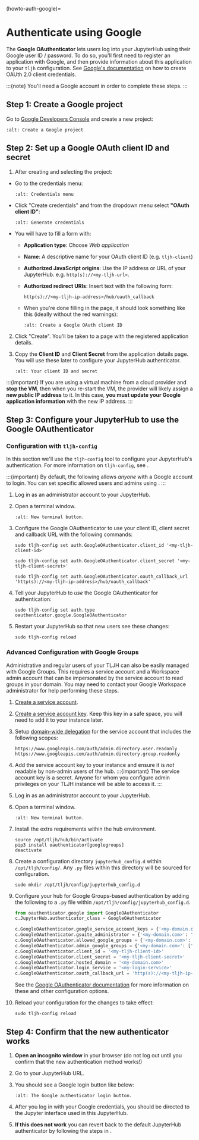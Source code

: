 (howto-auth-google)=

# Authenticate using Google

The **Google OAuthenticator** lets users log into your JupyterHub using their
Google user ID / password. To do so, you'll first need to register an
application with Google, and then provide information about this
application to your `tljh` configuration.
See [Google's documentation](https://developers.google.com/identity/protocols/OAuth2)
on how to create OAUth 2.0 client credentials.

:::{note}
You'll need a Google account in order to complete these steps.
:::

## Step 1: Create a Google project

Go to [Google Developers Console](https://console.developers.google.com)
and create a new project:

```{image} ../../images/auth/google/create_new_project.png
:alt: Create a Google project
```

## Step 2: Set up a Google OAuth client ID and secret

1. After creating and selecting the project:

- Go to the credentials menu:

  ```{image} ../../images/auth/google/credentials_button.png
  :alt: Credentials menu
  ```

- Click "Create credentials" and from the dropdown menu select **"OAuth client ID"**:

  ```{image} ../../images/auth/google/create_credentials.png
  :alt: Generate credentials
  ```

- You will have to fill a form with:

  - **Application type**: Choose _Web application_

  - **Name**: A descriptive name for your OAuth client ID (e.g. `tljh-client`)

  - **Authorized JavaScript origins**: Use the IP address or URL of your JupyterHub. e.g. `http(s)://<my-tljh-url>`.

  - **Authorized redirect URIs**: Insert text with the following form:

    ```
    http(s)://<my-tljh-ip-address>/hub/oauth_callback
    ```

  - When you're done filling in the page, it should look something like this (ideally without the red warnings):

    ```{image} ../../images/auth/google/create_oauth_client_id.png
    :alt: Create a Google OAuth client ID
    ```

2. Click "Create". You'll be taken to a page with the registered application details.

3. Copy the **Client ID** and **Client Secret** from the application details
   page. You will use these later to configure your JupyterHub authenticator.

   ```{image} ../../images/auth/google/client_id_secret.png
   :alt: Your client ID and secret
   ```

:::{important}
If you are using a virtual machine from a cloud provider and
**stop the VM**, then when you re-start the VM, the provider will likely assign a **new public
IP address** to it. In this case, **you must update your Google application information**
with the new IP address.
:::

## Step 3: Configure your JupyterHub to use the Google OAuthenticator

### Configuration with `tljh-config`

In this section we'll use the `tljh-config` tool to configure your JupyterHub's authentication.
For more information on `tljh-config`, see [](/topic/tljh-config).

:::{important}
By default, the following allows *anyone* with a Google account to login. 
You can set specific allowed users and admins using [](#tljh-set-user-lists).
:::

1. Log in as an administrator account to your JupyterHub.

2. Open a terminal window.

   ```{image} ../../images/notebook/new-terminal-button.png
   :alt: New terminal button.
   ```

3. Configure the Google OAuthenticator to use your client ID, client secret and callback URL with the following commands:

   ```
   sudo tljh-config set auth.GoogleOAuthenticator.client_id '<my-tljh-client-id>'
   ```

   ```
   sudo tljh-config set auth.GoogleOAuthenticator.client_secret '<my-tljh-client-secret>'
   ```

   ```
   sudo tljh-config set auth.GoogleOAuthenticator.oauth_callback_url 'http(s)://<my-tljh-ip-address>/hub/oauth_callback'
   ```

4. Tell your JupyterHub to _use_ the Google OAuthenticator for authentication:

   ```
   sudo tljh-config set auth.type oauthenticator.google.GoogleOAuthenticator
   ```

5. Restart your JupyterHub so that new users see these changes:

   ```
   sudo tljh-config reload
   ```

### Advanced Configuration with Google Groups

Administrative and regular users of your TLJH can also be easily managed with Google Groups.
This requires a service account and a Workspace admin account that can be impersonated by the
service account to read groups in your domain. You may need to contact your Google Workspace 
administrator for help performing these steps.

1. [Create a service account](https://cloud.google.com/iam/docs/service-accounts-create).

1. [Create a service account key](https://developers.google.com/workspace/guides/create-credentials#create_credentials_for_a_service_account). Keep this key in a safe space, you will need to add it to your instance later.

1. Setup [domain-wide delegation](https://developers.google.com/workspace/guides/create-credentials#optional_set_up_domain-wide_delegation_for_a_service_account) for the service account that includes the following scopes:
   ```
   https://www.googleapis.com/auth/admin.directory.user.readonly
   https://www.googleapis.com/auth/admin.directory.group.readonly
   ```
1. Add the service account key to your instance and ensure it is _not_ readable by non-admin users of the hub.
   :::{important}
   The service account key is a secret. Anyone for whom you configure admin privileges on your TLJH instance will be able to access it.
   :::

1. Log in as an administrator account to your JupyterHub.

1. Open a terminal window.

   ```{image} ../../images/notebook/new-terminal-button.png
   :alt: New terminal button.
   ```

1. Install the extra requirements within the hub environment.
   
   ```
   source /opt/tljh/hub/bin/activate
   pip3 install oauthenticator[googlegroups]
   deactivate
   ```

1. Create a configuration directory `jupyterhub_config.d` within `/opt/tljh/config/`. 
   Any `.py` files within this directory will be sourced for configuration.
   
   ```
   sudo mkdir /opt/tljh/config/jupyterhub_config.d
   ```

1. Configure your hub for Google Groups-based authentication by adding the following to a `.py` file within `/opt/tljh/config/jupyterhub_config.d`.

   ```python
   from oauthenticator.google import GoogleOAuthenticator
   c.JupyterHub.authenticator_class = GoogleOAuthenticator

   c.GoogleOAuthenticator.google_service_account_keys = {'<my-domain.com>': '</path/to/your/service_account_key.json>'} 
   c.GoogleOAuthenticator.gsuite_administrator = {'<my-domain.com>': '<my-gsuite-admin>'} 
   c.GoogleOAuthenticator.allowed_google_groups = {'<my-domain.com>': ['example-group', 'another-example-group']} 
   c.GoogleOAuthenticator.admin_google_groups = {'<my-domain.com>': ['example-admin-group', 'another-example-admin-group']}
   c.GoogleOAuthenticator.client_id = '<my-tljh-client-id>'
   c.GoogleOAuthenticator.client_secret = '<my-tljh-client-secret>'
   c.GoogleOAuthenticator.hosted_domain = '<my-domain.com>'
   c.GoogleOAuthenticator.login_service = '<my-login-service>'
   c.GoogleOAuthenticator.oauth_callback_url = 'http(s)://<my-tljh-ip-address>/hub/oauth_callback'
   ```

   See the [Google OAuthenticator documentation](https://oauthenticator.readthedocs.io/en/latest/reference/api/gen/oauthenticator.google.html) 
   for more information on these and other configuration options.


1. Reload your configuration for the changes to take effect:
   ```
   sudo tljh-config reload
   ```

## Step 4: Confirm that the new authenticator works

1. **Open an incognito window** in your browser (do not log out until you confirm
   that the new authentication method works!)

2. Go to your JupyterHub URL.

3. You should see a Google login button like below:

   ```{image} ../../images/auth/google/login_button.png
   :alt: The Google authenticator login button.
   ```

4. After you log in with your Google credentials, you should be directed to the
   Jupyter interface used in this JupyterHub.

5. **If this does not work** you can revert back to the default
   JupyterHub authenticator by following the steps in [](/howto/auth/firstuse).
